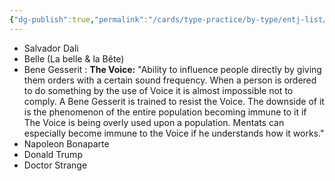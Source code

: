 ```yaml
---
{"dg-publish":true,"permalink":"/cards/type-practice/by-type/entj-list/","created":"2022-12-22T23:41:43.886+01:00","updated":"2023-01-12T15:03:35.674+01:00"}
---
```



- Salvador Dali
- Belle (La belle & la Bête)
- Bene Gesserit : **The Voice:** "Ability to influence people directly by giving them orders with a certain sound frequency. When a person is ordered to do something by the use of Voice it is almost impossible not to comply. A Bene Gesserit is trained to resist the Voice. The downside of it is the phenomenon of the entire population becoming immune to it if The Voice is being overly used upon a population. Mentats can especially become immune to the Voice if he understands how it works."
- Napoleon Bonaparte 
- Donald Trump
- Doctor Strange 